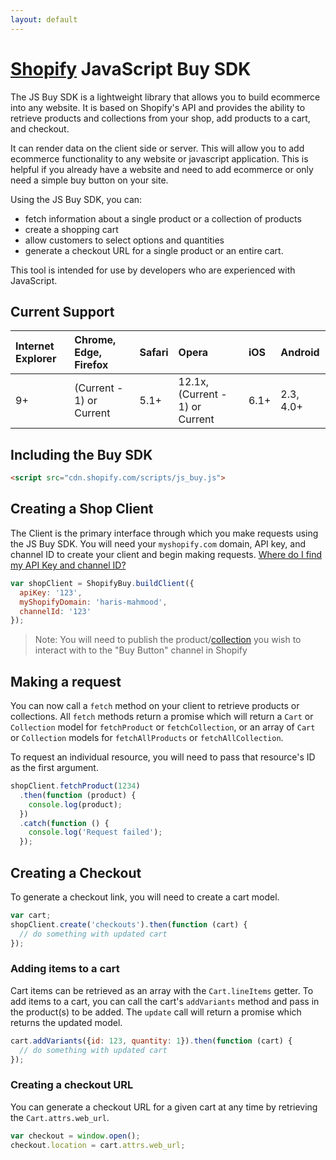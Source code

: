 ```yaml
---
layout: default
---
```

# [Shopify](https://www.shopify.com) JavaScript Buy SDK

The JS Buy SDK is a lightweight library that allows you to build ecommerce into any website.
It is based on Shopify's API and provides the ability to retrieve products and collections from your shop,
add products to a cart, and checkout.

It can render data on the client side or server. This will allow you to add ecommerce functionality to any website or
javascript application. This is helpful if you already have a website and need to add ecommerce or only need a simple buy button on your site.

Using the JS Buy SDK, you can:

- fetch information about a single product or a collection of products
- create a shopping cart
- allow customers to select options and quantities
- generate a checkout URL for a single product or an entire cart.

This tool is intended for use by developers who are experienced with JavaScript.

## Current Support

| Internet Explorer     | Chrome, Edge, Firefox     | Safari   | Opera   | iOS   | Android   |
| :--------------------- | :------------------------ | :------- | :------ | :---- | :-------- |
| 9+                     | (Current - 1) or Current  | 5.1+     | 12.1x, (Current - 1) or Current | 6.1+ | 2.3, 4.0+

## Including the Buy SDK

```html
<script src="cdn.shopify.com/scripts/js_buy.js">
```

## Creating a Shop Client

The Client is the primary interface through which you make requests using the JS Buy SDK.
You will need your `myshopify.com` domain, API key, and channel ID to create your client and
begin making requests. [Where do I find my API Key and channel ID?](#)

```js
var shopClient = ShopifyBuy.buildClient({
  apiKey: '123',
  myShopifyDomain: 'haris-mahmood',
  channelId: '123'
});
```

> Note: You will need to publish the product/[collection](https://docs.shopify.com/manual/products/collections/make-collections-findable#change-the-visibility-of-a-collection) you wish to interact with to the
> "Buy Button" channel in Shopify

## Making a request

You can now call a `fetch` method on your client to retrieve products or collections.
All `fetch` methods return a promise which will return a `Cart` or `Collection` model for `fetchProduct`
or `fetchCollection`, or an array of `Cart` or `Collection` models for `fetchAllProducts` or `fetchAllCollection`.

To request an individual resource, you will need to pass that resource's ID as the first argument.

```js
shopClient.fetchProduct(1234)
  .then(function (product) {
    console.log(product);
  })
  .catch(function () {
    console.log('Request failed');
  });
```

## Creating a Checkout

To generate a checkout link, you will need to create a cart model.

```js
var cart;
shopClient.create('checkouts').then(function (cart) {
  // do something with updated cart
});
```

### Adding items to a cart

Cart items can be retrieved as an array with the `Cart.lineItems` getter. To add items to a cart,
you can call the cart's `addVariants` method and pass in the product(s) to be added.
The `update` call will return a promise which returns the updated model.

```js
cart.addVariants({id: 123, quantity: 1}).then(function (cart) {
  // do something with updated cart
});

```

### Creating a checkout URL

You can generate a checkout URL for a given cart at any time by retrieving the `Cart.attrs.web_url`.

```js
var checkout = window.open();
checkout.location = cart.attrs.web_url;
```
